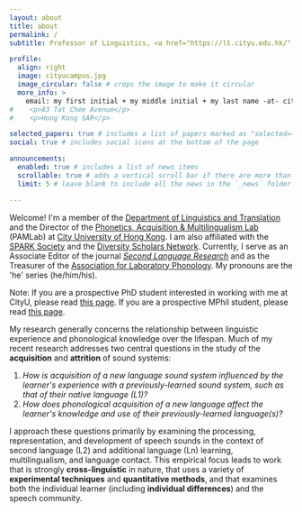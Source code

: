 ```yaml
---
layout: about
title: about
permalink: /
subtitle: Professor of Linguistics, <a href="https://lt.cityu.edu.hk/" target="_blank">City University of Hong Kong</a>

profile:
  align: right
  image: cityucampus.jpg
  image_circular: false # crops the image to make it circular
  more_info: >
    email: my first initial + my middle initial + my last name -at- cityu.edu.hk
#    <p>83 Tat Chee Avenue</p>
#    <p>Hong Kong SAR</p>

selected_papers: true # includes a list of papers marked as "selected={true}"
social: true # includes social icons at the bottom of the page

announcements:
  enabled: true # includes a list of news items
  scrollable: true # adds a vertical scroll bar if there are more than 3 news items
  limit: 5 # leave blank to include all the news in the `_news` folder

---
```


Welcome! I'm a member of the <a href="https://lt.cityu.edu.hk/" target="_blank">Department of Linguistics and Translation</a> and the Director of the <a href="https://thepamlab.github.io/" target="_blank">Phonetics, Acquisition &amp; Multilingualism Lab</a> (PAMLab) at <a href="https://www.cityu.edu.hk/" target="_blank">City University of Hong Kong</a>. I am also affiliated with the <a href="https://www.sparksociety.org/" target="_blank">SPARK Society</a> and the <a href="https://ncid.umich.edu/initiatives/diversity-scholars-network/" target="_blank">Diversity Scholars Network</a>. Currently, I serve as an Associate Editor of the journal <a href="https://journals.sagepub.com/home/slr" target="_blank"><em>Second Language Research</em></a> and as the Treasurer of the <a href="https://labphon.org/" target="_blank">Association for Laboratory Phonology</a>. My pronouns are the 'he' series (he/him/his).

Note: If you are a prospective PhD student interested in working with me at CityU, please read <a href="https://thepamlab.github.io/for-students/prospective-phd" target="_blank">this page</a>. If you are a prospective MPhil student, please read <a href="https://thepamlab.github.io/for-students/prospective-mphil" target="_blank">this page</a>.

My research generally concerns the relationship between linguistic experience and phonological knowledge over the lifespan. Much of my recent research addresses two central questions in the study of the <strong>acquisition</strong> and <strong>attrition</strong> of sound systems:
<ol>
 	<li><em>How is acquisition of a new language sound system influenced by the learner's experience with a previously-learned sound system, such as that of their native language (L1)?</em></li>
 	<li><em>How does phonological acquisition of a new language affect the learner's knowledge and use of their previously-learned language(s)?</em></li>
</ol>
I approach these questions primarily by examining the processing, representation, and development of speech sounds in the context of second language (L2) and additional language (Ln) learning, multilingualism, and language contact. This empirical focus leads to work that is strongly <strong>cross-linguistic</strong> in nature, that uses a variety of <strong>experimental techniques</strong> and <strong>quantitative methods</strong>, and that examines both the individual learner (including <strong>individual differences</strong>) and the speech community.
